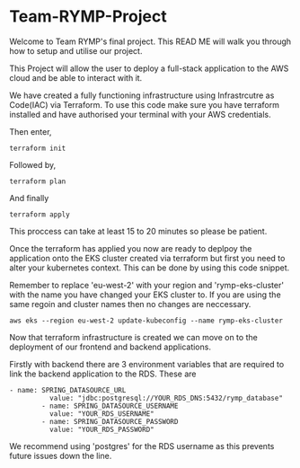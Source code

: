 # Team-RYMP-Project
Welcome to Team RYMP's final project.
This READ ME will walk you through how to setup and utilise our project.

This Project will allow the user to deploy a full-stack application to the AWS cloud and be able to interact with it.

We have created a fully functioning infrastructure using Infrastrcutre as Code(IAC) via Terraform. To use this code make sure you have terraform installed and have authorised your terminal with your AWS credentials.

Then enter,
```
terraform init
```
Followed by,
```
terraform plan
```
And finally 
```
terraform apply
```
This proccess can take at least 15 to 20 minutes so please be patient.

Once the terraform has applied you now are ready to deplpoy the application onto the EKS cluster created via terraform but first you need to alter your kubernetes context. This can be done by using this code snippet.

Remember to replace 'eu-west-2' with your region and 'rymp-eks-cluster' with the name you have changed your EKS cluster to. If you are using the same regoin and cluster names then no changes are neccessary.
```
aws eks --region eu-west-2 update-kubeconfig --name rymp-eks-cluster
```

Now that terraform infrastructure is created we can move on to the deployment of our frontend and backend applications.

Firstly with backend there are 3 environment variables that are required to link the backend application to the RDS. These are 
```
- name: SPRING_DATASOURCE_URL
          value: "jdbc:postgresql://YOUR_RDS_DNS:5432/rymp_database"
        - name: SPRING_DATASOURCE_USERNAME
          value: "YOUR_RDS_USERNAME"
        - name: SPRING_DATASOURCE_PASSWORD
          value: "YOUR_RDS_PASSWORD"
```
We recommend using 'postgres' for the RDS username as this prevents future issues down the line.